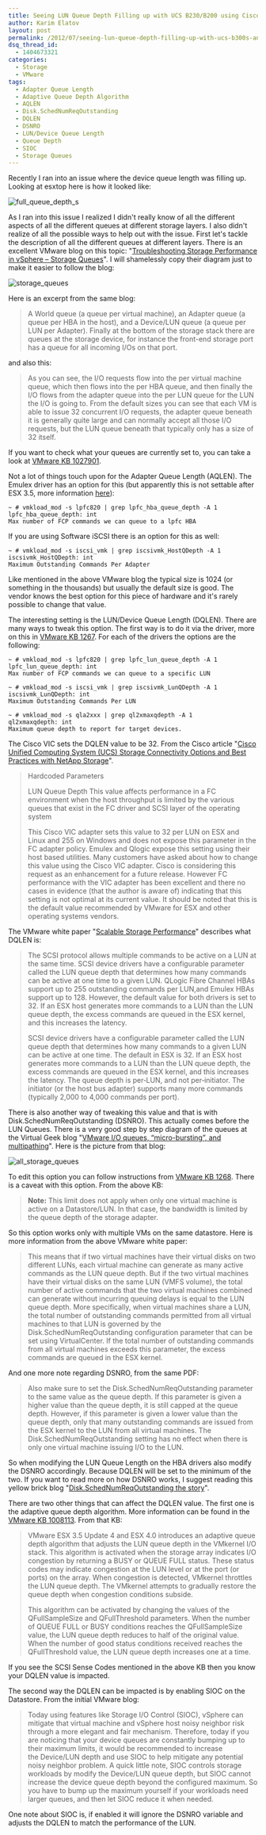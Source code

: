 ```yaml
---
title: Seeing LUN Queue Depth Filling up with UCS B230/B200 using Cisco VICs and EMC VMAX
author: Karim Elatov
layout: post
permalink: /2012/07/seeing-lun-queue-depth-filling-up-with-ucs-b300s-and-emc-vmax/
dsq_thread_id:
  - 1404673321
categories:
  - Storage
  - VMware
tags:
  - Adapter Queue Length
  - Adaptive Queue Depth Algorithm
  - AQLEN
  - Disk.SchedNumReqOutstanding
  - DQLEN
  - DSNRO
  - LUN/Device Queue Length
  - Queue Depth
  - SIOC
  - Storage Queues
---
```

Recently I ran into an issue where the device queue length was filling up. Looking at esxtop here is how it looked like:

![full_queue_depth_s](https://googledrive.com/host/0BxotWZXnwSAGSS1qRE02eWVrU28/2012-07-full_queue_depth_s.png)

As I ran into this issue I realized I didn't really know of all the different aspects of all the different queues at different storage layers. I also didn't realize of all the possible ways to help out with the issue. First let's tackle the description of all the different queues at different layers. There is an excellent VMware blog on this topic: "[Troubleshooting Storage Performance in vSphere – Storage Queues](http://blogs.vmware.com/vsphere/2012/07/troubleshooting-storage-performance-in-vsphere-part-5-storage-queues.html)". I will shamelessly copy their diagram just to make it easier to follow the blog:

![storage_queues](https://googledrive.com/host/0BxotWZXnwSAGSS1qRE02eWVrU28/2012-07-storage_queues1.png)

Here is an excerpt from the same blog:

> A World queue (a queue per virtual machine), an Adapter queue (a queue per HBA in the host), and a Device/LUN queue (a queue per LUN per Adapter). Finally at the bottom of the storage stack there are queues at the storage device, for instance the front-end storage port has a queue for all incoming I/Os on that port.

and also this:

> As you can see, the I/O requests flow into the per virtual machine queue, which then flows into the per HBA queue, and then finally the I/O flows from the adapter queue into the per LUN queue for the LUN the I/O is going to. From the default sizes you can see that each VM is able to issue 32 concurrent I/O requests, the adapter queue beneath it is generally quite large and can normally accept all those I/O requests, but the LUN queue beneath that typically only has a size of 32 itself.

If you want to check what your queues are currently set to, you can take a look at [VMware KB 1027901](http://kb.vmware.com/kb/1027901).

Not a lot of things touch upon for the Adapter Queue Length (AQLEN). The Emulex driver has an option for this (but apparently this is not settable after ESX 3.5, more information [here](http://www.yellow-bricks.com/2008/01/31/queue-depth-and-alike-settings-lost-after-an-upgrade-to-esx-35/)):


	~ # vmkload_mod -s lpfc820 | grep lpfc_hba_queue_depth -A 1
	lpfc_hba_queue_depth: int
	Max number of FCP commands we can queue to a lpfc HBA


If you are using Software iSCSI there is an option for this as well:


	~ # vmkload_mod -s iscsi_vmk | grep iscsivmk_HostQDepth -A 1
	iscsivmk_HostQDepth: int
	Maximum Outstanding Commands Per Adapter


Like mentioned in the above VMware blog the typical size is 1024 (or something in the thousands) but usually the default size is good. The vendor knows the best option for this piece of hardware and it's rarely possible to change that value.

The interesting setting is the LUN/Device Queue Length (DQLEN). There are many ways to tweak this option. The first way is to do it via the driver, more on this in [VMware KB 1267](http://kb.vmware.com/kb/1267). For each of the drivers the options are the following:


	~ # vmkload_mod -s lpfc820 | grep lpfc_lun_queue_depth -A 1
	lpfc_lun_queue_depth: int
	Max number of FCP commands we can queue to a specific LUN

	~ # vmkload_mod -s iscsi_vmk | grep iscsivmk_LunQDepth -A 1
	iscsivmk_LunQDepth: int
	Maximum Outstanding Commands Per LUN

	~ # vmkload_mod -s qla2xxx | grep ql2xmaxqdepth -A 1
	ql2xmaxqdepth: int
	Maximum queue depth to report for target devices.


The Cisco VIC sets the DQLEN value to be 32. From the Cisco article "[Cisco Unified Computing System (UCS) Storage Connectivity Options and Best Practices with NetApp Storage](http://www.cisco.com/en/US/prod/collateral/ps10265/ps10276/whitepaper_c11-702584.html)".

> Hardcoded Parameters
>
> LUN Queue Depth
> This value affects performance in a FC environment when the host throughput is limited by the various queues that exist in the FC driver and SCSI layer of the operating system
>
> This Cisco VIC adapter sets this value to 32 per LUN on ESX and Linux and 255 on Windows and does not expose this parameter in the FC adapter policy. Emulex and Qlogic expose this setting using their host based utilities. Many customers have asked about how to change this value using the Cisco VIC adapter. Cisco is considering this request as an enhancement for a future release. However FC performance with the VIC adapter has been excellent and there no cases in evidence (that the author is aware of) indicating that this setting is not optimal at its current value. It should be noted that this is the default value recommended by VMware for ESX and other operating systems vendors.

The VMware white paper "[Scalable Storage Performance](http://www.vmware.com/files/pdf/scalable_storage_performance.pdf)" describes what DQLEN is:

> The SCSI protocol allows multiple commands to be active on a LUN at the same time. SCSI device drivers have a configurable parameter called the LUN queue depth that determines how many commands can be active at one time to a given LUN. QLogic Fibre Channel HBAs support up to 255 outstanding commands per LUN,and Emulex HBAs support up to 128. However, the default value for both drivers is set to 32. If an ESX host generates more commands to a LUN than the LUN queue depth, the excess commands are queued in the ESX kernel, and this increases the latency.
>
> SCSI device drivers have a configurable parameter called the LUN queue depth that determines how many commands to a given LUN can be active at one time. The default in ESX is 32. If an ESX host generates more commands to a LUN than the LUN queue depth, the excess commands are queued in the ESX kernel, and this increases the latency. The queue depth is per‐LUN, and not per‐initiator. The initiator (or the host bus adapter) supports many more commands (typically 2,000 to 4,000 commands per port).

There is also another way of tweaking this value and that is with Disk.SchedNumReqOutstanding (DSNRO). This actually comes before the LUN Queues. There is a very good step by step diagram of the queues at the Virtual Geek blog "[VMware I/O queues, “micro-bursting”, and multipathing](http://virtualgeek.typepad.com/virtual_geek/2009/06/vmware-io-queues-micro-bursting-and-multipathing.html)". Here is the picture from that blog:

![all_storage_queues](https://googledrive.com/host/0BxotWZXnwSAGSS1qRE02eWVrU28/2012-07-all_storage_queues.png)

To edit this option you can follow instructions from [VMware KB 1268](http://kb.vmware.com/kb/1268). There is a caveat with this option. From the above KB:

> **Note:** This limit does not apply when only one virtual machine is active on a Datastore/LUN. In that case, the bandwidth is limited by the queue depth of the storage adapter.

So this option works only with multiple VMs on the same datastore. Here is more information from the above VMware white paper:

> This means that if two virtual machines have their virtual disks on two different LUNs, each virtual machine can generate as many active commands as the LUN queue depth. But if the two virtual machines have their virtual disks on the same LUN (VMFS volume), the total number of active commands that the two virtual machines combined can generate without incurring queuing delays is equal to the LUN queue depth. More specifically, when virtual machines share a LUN, the total number of outstanding commands permitted from all virtual machines to that LUN is governed by the Disk.SchedNumReqOutstanding configuration parameter that can be set using VirtualCenter. If the total number of outstanding commands from all virtual machines exceeds this parameter, the excess commands are queued in the ESX kernel.

And one more note regarding DSNRO, from the same PDF:

> Also make sure to set the Disk.SchedNumReqOutstanding parameter to the same value as the queue depth. If this parameter is given a higher value than the queue depth, it is still capped at the queue depth. However, if this parameter is given a lower value than the queue depth, only that many outstanding commands are issued from the ESX kernel to the LUN from all virtual machines. The Disk.SchedNumReqOutstanding setting has no effect when there is only one virtual machine issuing I/O to the LUN.

So when modifying the LUN Queue Length on the HBA drivers also modify the DSNRO accordingly. Because DQLEN will be set to the minimum of the two. If you want to read more on how DSNRO works, I suggest reading this yellow brick blog "[Disk.SchedNumReqOutstanding the story](http://www.yellow-bricks.com/2011/06/23/disk-schednumreqoutstanding-the-story/)".

There are two other things that can affect the DQLEN value. The first one is the adaptive queue depth algorithm. More information can be found in the [VMware KB 1008113](http://kb.vmware.com/kb/1008113). From that KB:

> VMware ESX 3.5 Update 4 and ESX 4.0 introduces an adaptive queue depth algorithm that adjusts the LUN queue depth in the VMkernel I/O stack. This algorithm is activated when the storage array indicates I/O congestion by returning a BUSY or QUEUE FULL status. These status codes may indicate congestion at the LUN level or at the port (or ports) on the array. When congestion is detected, VMkernel throttles the LUN queue depth. The VMkernel attempts to gradually restore the queue depth when congestion conditions subside.
>
> This algorithm can be activated by changing the values of the QFullSampleSize and QFullThreshold parameters. When the number of QUEUE FULL or BUSY conditions reaches the QFullSampleSize value, the LUN queue depth reduces to half of the original value. When the number of good status conditions received reaches the QFullThreshold value, the LUN queue depth increases one at a time.

If you see the SCSI Sense Codes mentioned in the above KB then you know your DQLEN value is impacted.

The second way the DQLEN can be impacted is by enabling SIOC on the Datastore. From the initial VMware blog:

> Today using features like Storage I/O Control (SIOC), vSphere can mitigate that virtual machine and vSphere host noisy neighbor risk through a more elegant and fair mechanism. Therefore, today if you are noticing that your device queues are constantly bumping up to their maximum limits, it would be recommended to increase the Device/LUN depth and use SIOC to help mitigate any potential noisy neighbor problem. A quick little note, SIOC controls storage workloads by modify the Device/LUN queue depth, but SIOC cannot increase the device queue depth beyond the configured maximum. So you have to bump up the maximum yourself if your workloads need larger queues, and then let SIOC reduce it when needed.

One note about SIOC is, if enabled it will ignore the DSNRO variable and adjusts the DQLEN to match the performance of the LUN.

